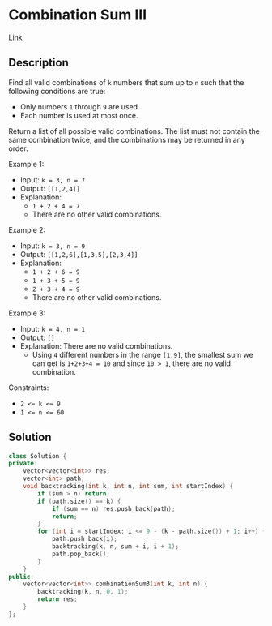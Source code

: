 # Combination Sum III

[Link](https://leetcode.com/problems/combination-sum-iii/description/)

## Description

Find all valid combinations of `k` numbers that sum up to `n` such that the following conditions are true:

- Only numbers `1` through `9` are used.
- Each number is used at most once.

Return a list of all possible valid combinations. The list must not contain the same combination twice, and the combinations may be returned in any order.

Example 1:

- Input: `k = 3, n = 7`
- Output: `[[1,2,4]]`
- Explanation:
    - `1 + 2 + 4 = 7`
    - There are no other valid combinations.

Example 2:

- Input: `k = 3, n = 9`
- Output: `[[1,2,6],[1,3,5],[2,3,4]]`
- Explanation:
    - `1 + 2 + 6 = 9`
    - `1 + 3 + 5 = 9`
    - `2 + 3 + 4 = 9`
    - There are no other valid combinations.

Example 3:

- Input: `k = 4, n = 1`
- Output: `[]`
- Explanation: There are no valid combinations.
    - Using `4` different numbers in the range `[1,9]`, the smallest sum we can get is `1+2+3+4 = 10` and since `10 > 1`, there are no valid combination.

Constraints:

- `2 <= k <= 9`
- `1 <= n <= 60`

## Solution

```C++
class Solution {
private:
    vector<vector<int>> res;
    vector<int> path;
    void backtracking(int k, int n, int sum, int startIndex) {
        if (sum > n) return;
        if (path.size() == k) {
            if (sum == n) res.push_back(path);
            return;
        }
        for (int i = startIndex; i <= 9 - (k - path.size()) + 1; i++) {
            path.push_back(i);
            backtracking(k, n, sum + i, i + 1);
            path.pop_back();
        }
    }
public:
    vector<vector<int>> combinationSum3(int k, int n) {
        backtracking(k, n, 0, 1);
        return res;
    }
};
```
